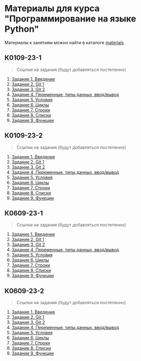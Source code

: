 # Материалы для курса "Программирование на языке Python"

Материалы к занятиям можно найти в каталоге [materials](/materials/)

## К0109-23-1

> Ссылки на задания (будут добавляться постепенно)

1. [Задание 1. Введение](https://classroom.github.com/a/uh-LOHfD)
2. [Задание 2. Git 1](https://github.com/Zernovs-courses/Python-1-2)
3. [Задание 3. Git 2](https://github.com/Zernovs-courses/Python-1-3)
4. [Задание 4. Переменные, типы данных, ввод/вывод](https://classroom.github.com/a/jlAfhAMn)
5. [Задание 5. Условия](https://classroom.github.com/a/wlA9eKNL)
6. [Задание 6. Циклы](https://classroom.github.com/a/Xt3qvWpJ)
7. [Задание 7. Строки](https://classroom.github.com/a/NrZB11qW)
8. [Задание 8. Списки](https://classroom.github.com/a/uQPTQvnj)
9. [Задание 9. Функции](https://classroom.github.com/a/M1uQfsM_)

## К0109-23-2

> Ссылки на задания (будут добавляться постепенно)

1. [Задание 1. Введение](https://classroom.github.com/a/l-9MtuiT)
2. [Задание 2. Git 1](https://github.com/Zernovs-courses/Python-1-2)
3. [Задание 3. Git 2](https://github.com/Zernovs-courses/Python-1-3)
4. [Задание 4. Переменные, типы данных, ввод/вывод](https://classroom.github.com/a/pRG4LyxM)
5. [Задание 5. Условия](https://classroom.github.com/a/9HetFfT8)
6. [Задание 6. Циклы](https://classroom.github.com/a/WZozp1O7)
7. [Задание 7. Строки](https://classroom.github.com/a/GUg1df_w)
8. [Задание 8. Списки](https://classroom.github.com/a/04NfT8v6)
9. [Задание 9. Функции](https://classroom.github.com/a/H8N2HoWy)

## К0609-23-1

> Ссылки на задания (будут добавляться постепенно)

1. [Задание 1. Введение](https://classroom.github.com/a/4w4D9Fc0)
2. [Задание 2. Git 1](https://github.com/Zernovs-courses/Python-1-2)
3. [Задание 3. Git 2](https://github.com/Zernovs-courses/Python-1-3)
4. [Задание 4. Переменные, типы данных, ввод/вывод](https://classroom.github.com/a/f43pBgkZ)
5. [Задание 5. Условия](https://classroom.github.com/a/GULcLvhW)
6. [Задание 6. Циклы](https://classroom.github.com/a/bE7QQcKa)
7. [Задание 7. Строки](https://classroom.github.com/a/XvxgLBRx)
8. [Задание 8. Списки](https://classroom.github.com/a/oM7lyCXO)
9. [Задание 9. Функции](https://classroom.github.com/a/6XqULawD)

## К0609-23-2

> Ссылки на задания (будут добавляться постепенно)

1. [Задание 1. Введение](https://classroom.github.com/a/mdR8V2XK)
2. [Задание 2. Git 1](https://classroom.github.com/a/3ttXX5-G)
3. [Задание 3. Git 2](https://github.com/Zernovs-courses/Python-1-3)
4. [Задание 4. Переменные, типы данных, ввод/вывод](https://classroom.github.com/a/nT9k6ORC)
5. [Задание 5. Условия](https://classroom.github.com/a/zs5q4Xf1)
6. [Задание 6. Циклы](https://classroom.github.com/a/ZHpPXqyN)
7. [Задание 7. Строки](https://classroom.github.com/a/6bou-w4R)
8. [Задание 8. Списки](https://classroom.github.com/a/P2yNWAAg)
9. [Задание 9. Функции](https://classroom.github.com/a/R8YZtFxl)
